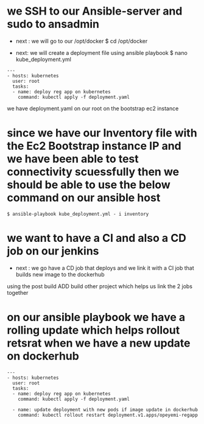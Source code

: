 # we SSH to our Ansible-server and sudo to ansadmin

- next : we will go to our /opt/docker
$ cd /opt/docker

- next: we will create a deployment file using ansible playbook
$ nano kube_deployment.yml

```
---
- hosts: kubernetes
  user: root
  tasks:
  - name: deploy reg app on kubernetes
    command: kubectl apply -f deployment.yaml

```

we have deployment.yaml on our root on the bootstrap ec2 instance

# since we have our Inventory file with the Ec2 Bootstrap instance IP and we have been able to test connectivity scuessfully then we should be able to use the below command on our ansible host

```
$ ansible-playbook kube_deployment.yml - i inventory

```

# we want to have a CI and also a CD job on our jenkins

- next : we go have a CD job that deploys 
and we link it with a CI job that builds new image to the dockerhub

using the post build ADD build other project which helps us link the 2 jobs together 


# on our ansible playbook we have a rolling update which helps rollout retsrat when we have a new update on dockerhub
```
---
- hosts: kubernetes
  user: root
  tasks:
  - name: deploy reg app on kubernetes
    command: kubectl apply -f deployment.yaml

  - name: update deployment with new pods if image update in dockerhub
    command: kubectl rollout restart deployment.v1.apps/opeyemi-regapp

```



